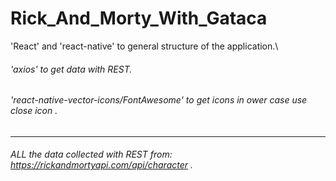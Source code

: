 # Rick_And_Morty_With_Gataca

'React' and 'react-native' to general structure of the application.\
###### 'axios' to get data with REST.<br />
###### 'react-native-vector-icons/FontAwesome' to get icons in ower case use close icon .<br />
---
###### ALL the data collected with REST from: https://rickandmortyapi.com/api/character .<br />